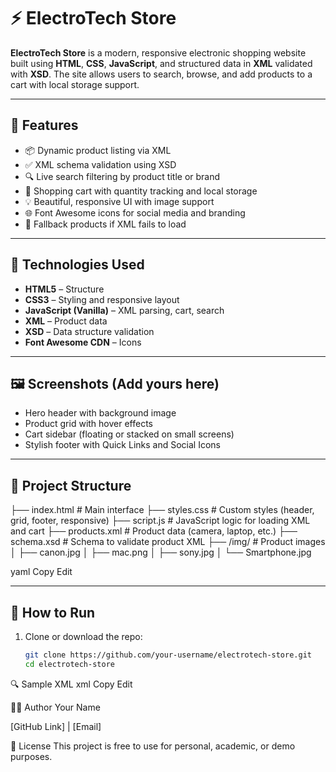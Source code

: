# ⚡ ElectroTech Store

**ElectroTech Store** is a modern, responsive electronic shopping website built using **HTML**, **CSS**, **JavaScript**, and structured data in **XML** validated with **XSD**. The site allows users to search, browse, and add products to a cart with local storage support.

---

## 🌟 Features

- 📦 Dynamic product listing via XML
- ✅ XML schema validation using XSD
- 🔍 Live search filtering by product title or brand
- 🛒 Shopping cart with quantity tracking and local storage
- 💡 Beautiful, responsive UI with image support
- 🌐 Font Awesome icons for social media and branding
- 💬 Fallback products if XML fails to load

---

## 🧾 Technologies Used

- **HTML5** – Structure  
- **CSS3** – Styling and responsive layout  
- **JavaScript (Vanilla)** – XML parsing, cart, search  
- **XML** – Product data  
- **XSD** – Data structure validation  
- **Font Awesome CDN** – Icons

---

## 🖼️ Screenshots (Add yours here)

- Hero header with background image
- Product grid with hover effects
- Cart sidebar (floating or stacked on small screens)
- Stylish footer with Quick Links and Social Icons

---

## 📂 Project Structure

├── index.html # Main interface
├── styles.css # Custom styles (header, grid, footer, responsive)
├── script.js # JavaScript logic for loading XML and cart
├── products.xml # Product data (camera, laptop, etc.)
├── schema.xsd # Schema to validate product XML
├── /img/ # Product images
│ ├── canon.jpg
│ ├── mac.png
│ ├── sony.jpg
│ └── Smartphone.jpg

yaml
Copy
Edit

---

## 🔧 How to Run

1. Clone or download the repo:
   ```bash
   git clone https://github.com/your-username/electrotech-store.git
   cd electrotech-store
🔍 Sample XML
xml
Copy
Edit

👩‍💻 Author
Your Name

[GitHub Link] | [Email]

📜 License
This project is free to use for personal, academic, or demo purposes.


